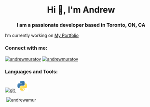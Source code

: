 <h1 align="center">Hi 👋, I'm Andrew</h1>
<h3 align="center">I am a passionate developer based in Toronto, ON, CA</h3>

I’m currently working on [My Portfolio](https://andrew.muratov.ca/)

<h3 align="left">Connect with me:</h3>
<p align="left">
<a href="https://kaggle.com/andrewmuratov" target="blank"><img align="center" src="https://raw.githubusercontent.com/rahuldkjain/github-profile-readme-generator/master/src/images/icons/Social/kaggle.svg" alt="andrewmuratov" height="30" width="40" /></a>
<a href="https://www.leetcode.com/andrewmuratov" target="blank"><img align="center" src="https://raw.githubusercontent.com/rahuldkjain/github-profile-readme-generator/master/src/images/icons/Social/leet-code.svg" alt="andrewmuratov" height="30" width="40" /></a>
</p>

<h3 align="left">Languages and Tools:</h3>
<p align="left"><a href="https://git-scm.com/" target="_blank" rel="noreferrer"><img src="https://www.vectorlogo.zone/logos/git-scm/git-scm-icon.svg" alt="git" width="40" height="40"/> </a><a href="https://www.python.org" target="_blank" rel="noreferrer"><img src="https://raw.githubusercontent.com/devicons/devicon/master/icons/python/python-original.svg" alt="python" width="40" height="40"/></a></p>

<p>&nbsp;<img align="center" src="https://github-readme-stats.vercel.app/api?username=andrewamur&show_icons=true&theme=dark&locale=en" alt="andrewamur" /></p>
